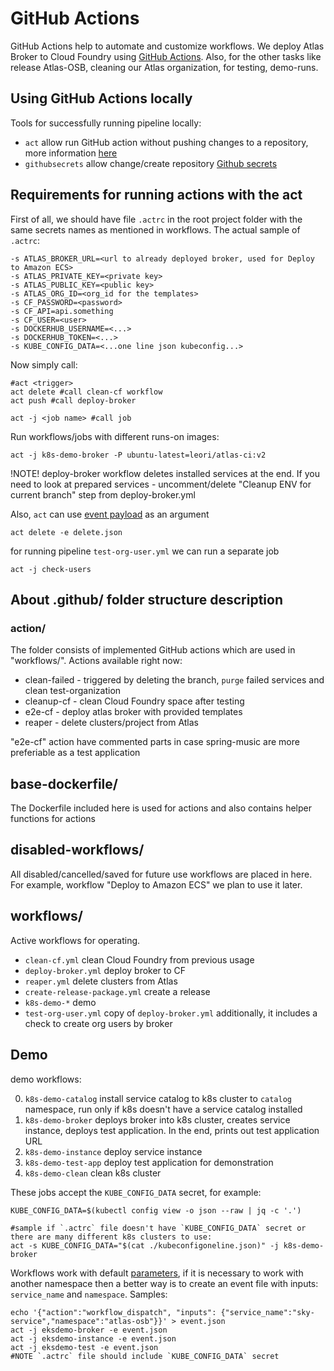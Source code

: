 # GitHub Actions
GitHub Actions help to automate and customize workflows. We deploy Atlas Broker to Cloud Foundry using [GitHub Actions](https://docs.github.com/en/actions). Also, for the other tasks like release Atlas-OSB, cleaning our Atlas organization, for testing, demo-runs.

## Using GitHub Actions locally
Tools for successfully running pipeline locally:
- `act` allow run GitHub action without pushing changes to a repository, more information [here](https://github.com/nektos/act)
- `githubsecrets` allow change/create repository [Github secrets](https://github.com/unfor19/githubsecrets)

## Requirements for running actions with the act
First of all, we should have file `.actrc` in the root project folder with the same secrets names as mentioned in workflows.
The actual sample of `.actrc`:

```
-s ATLAS_BROKER_URL=<url to already deployed broker, used for Deploy to Amazon ECS>
-s ATLAS_PRIVATE_KEY=<private key>
-s ATLAS_PUBLIC_KEY=<public key>
-s ATLAS_ORG_ID=<org_id for the templates>
-s CF_PASSWORD=<password>
-s CF_API=api.something
-s CF_USER=<user>
-s DOCKERHUB_USERNAME=<...>
-s DOCKERHUB_TOKEN=<...>
-s KUBE_CONFIG_DATA=<...one line json kubeconfig...>
```

Now simply call:

```
#act <trigger>
act delete #call clean-cf workflow
act push #call deploy-broker
```

```
act -j <job name> #call job
```

Run workflows/jobs with different runs-on images:
```
act -j k8s-demo-broker -P ubuntu-latest=leori/atlas-ci:v2
```

!NOTE! deploy-broker workflow deletes installed services at the end. If you need to look at prepared services - uncomment/delete "Cleanup ENV for current branch" step from deploy-broker.yml

Also, `act` can use [event payload](https://developer.github.com/webhooks/event-payloads/#delete) as an argument

```
act delete -e delete.json
```

for running pipeline `test-org-user.yml` we can run a separate job

```
act -j check-users
```


## About .github/ folder structure description

### action/
The folder consists of implemented GitHub actions which are used in "workflows/".
Actions available right now:
- clean-failed - triggered by deleting the branch, `purge` failed services and clean test-organization
- cleanup-cf - clean Cloud Foundry space after testing
- e2e-cf - deploy atlas broker with provided templates
- reaper - delete clusters/project from Atlas

"e2e-cf" action have commented parts in case spring-music are more preferiable as a test application

## base-dockerfile/
The Dockerfile included here is used for actions and also contains helper functions for actions

## disabled-workflows/
All disabled/cancelled/saved for future use workflows are placed in here. For example, workflow "Deploy to Amazon ECS" we plan to use it later.

## workflows/
Active workflows for operating.
- `clean-cf.yml` clean Cloud Foundry from previous usage
- `deploy-broker.yml` deploy broker to CF
- `reaper.yml` delete clusters from Atlas
- `create-release-package.yml` create a release
- `k8s-demo-*` demo
- `test-org-user.yml` copy of `deploy-broker.yml` additionally, it includes a check to create org users by broker


## Demo
demo workflows:

0) `k8s-demo-catalog` install service catalog to k8s cluster to `catalog` namespace, run only if k8s doesn't have a service catalog installed
1) `k8s-demo-broker` deploys broker into k8s cluster, creates service instance, deploys test application. In the end, prints out test application URL
2) `k8s-demo-instance` deploy service instance
3) `k8s-demo-test-app` deploy test application for demonstration
4) `k8s-demo-clean` clean k8s cluster

These jobs accept the `KUBE_CONFIG_DATA` secret, for example:

```
KUBE_CONFIG_DATA=$(kubectl config view -o json --raw | jq -c '.')
```

```
#sample if `.actrc` file doesn't have `KUBE_CONFIG_DATA` secret or there are many different k8s clusters to use:
act -s KUBE_CONFIG_DATA="$(cat ./kubeconfigoneline.json)" -j k8s-demo-broker
```

Workflows work with default [parameters](https://github.com/mongodb/atlas-osb/blob/master/.github/base-dockerfile/helpers/params.sh), if it is necessary to work with another namespace then a better way is to create an event file with inputs: `service_name` and `namespace`. Samples:

```
echo '{"action":"workflow_dispatch", "inputs": {"service_name":"sky-service","namespace":"atlas-osb"}}' > event.json
act -j eksdemo-broker -e event.json
act -j eksdemo-instance -e event.json
act -j eksdemo-test -e event.json
#NOTE `.actrc` file should include `KUBE_CONFIG_DATA` secret
```
